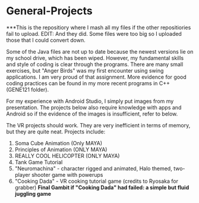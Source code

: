 # General-Projects

***This is the repositiory where I mash all my files if the other repositiories fail to upload. EDIT: And they did. Some files were too big so I uploaded those that I could convert down.

Some of the Java files are not up to date because the newest versions lie on my school drive, which has been wiped.
However, my fundamental skills and style of coding is clear through the programs. There are many small exercises, but "Anger Birds" was my first encounter using swing applications. I am very proud of that assignment. More evidence for good coding practices can be found in my more recent programs in C++ (GENE121 folder).

For my experience with Android Studio, I simply put images from my presentation. The projects below also require knowledge with apps and Android so if the evidence of the images is insufficient, refer to below.

The VR projects should work. They are very inefficient in terms of memory, but they are quite neat. Projects include: 
1) Soma Cube Animation (Only MAYA)
2) Principles of Animation (ONLY MAYA)
3) REALLY COOL HELICOPTER (ONLY MAYA)
4) Tank Game Tutorial
5) "Neuromachina" - character rigged and animated, Halo themed, two-player shooter game with powerups
6) "Cooking Dada" - VR cooking tutorial game (credits to Ryosaka for grabber)
**Final Gambit if "Cooking Dada" had failed: a simple but fluid juggling game**

